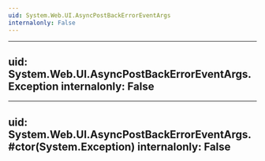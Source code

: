 ```yaml
---
uid: System.Web.UI.AsyncPostBackErrorEventArgs
internalonly: False
---
```


---
uid: System.Web.UI.AsyncPostBackErrorEventArgs.Exception
internalonly: False
---

---
uid: System.Web.UI.AsyncPostBackErrorEventArgs.#ctor(System.Exception)
internalonly: False
---
